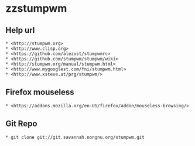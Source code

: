 zzstumpwm
=========

## Help url

    * <http://stumpwm.org>
    * <http://www.clisp.org>
    * <https://github.com/alezost/stumpwmrc>
    * <https://github.com/stumpwm/stumpwm/wiki>
    * <http://stumpwm.org/manual/stumpwm.html>
    * <http://www.mygooglest.com/fni/stumpwm.html>
    * <http://www.xsteve.at/prg/stumpwm/>

## Firefox mouseless

    * <https://addons.mozilla.org/en-US/firefox/addon/mouseless-browsing/>

## Git Repo

    * git clone git://git.savannah.nongnu.org/stumpwm.git

